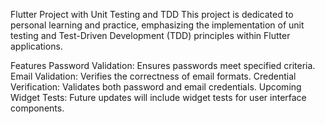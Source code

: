 Flutter Project with Unit Testing and TDD
This project is dedicated to personal learning and practice, emphasizing the implementation of unit testing and Test-Driven Development (TDD) principles within Flutter applications.

Features
Password Validation: Ensures passwords meet specified criteria.
Email Validation: Verifies the correctness of email formats.
Credential Verification: Validates both password and email credentials.
Upcoming
Widget Tests: Future updates will include widget tests for user interface components.
